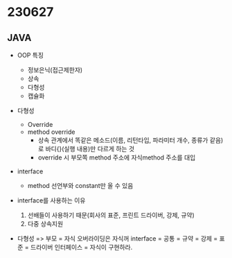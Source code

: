 ﻿
# 230627

## JAVA

  - OOP 특징
    - 정보은닉(접근제한자)
    - 상속
    - 다형성
    - 캡슐화

  - 다형성
    - Override
    - method override
      - 상속 관계에서 똑같은 메소드(이름, 리턴타입, 파라미터 개수, 종류가 같음)로 바디{}(실행 내용)만 다르게 하는 것
      - override 시 부모쪽 method 주소에 자식method 주소를 대입 
  - interface
    - method 선언부와 constant만 올 수 있음

  - interface를 사용하는 이유
    1. 선배들이 사용하기 때문(회사의 표준, 프린트 드라이버, 강제, 규약)
    2. 다중 상속지원 

  - 다형성 => 부모 = 자식
    오버라이딩은 자식꺼
    interface = 공통 = 규약 = 강제 = 표준 = 드라이버
    인터페이스 = 자식이 구현하라.








